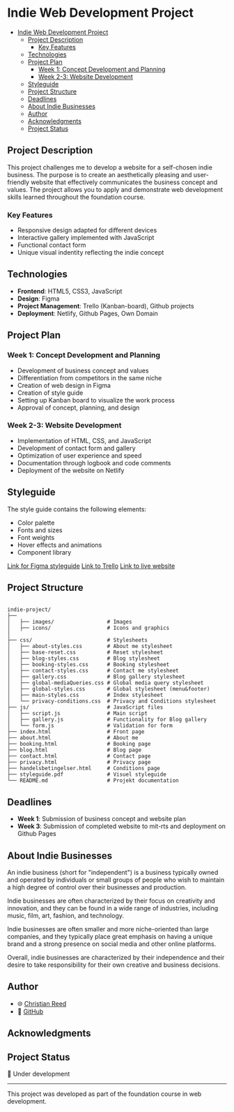 # Indie Web Development Project

- [Indie Web Development Project](#indie-web-development-project)
  - [Project Description](#project-description)
    - [Key Features](#key-features)
  - [Technologies](#technologies)
  - [Project Plan](#project-plan)
    - [Week 1: Concept Development and Planning](#week-1-concept-development-and-planning)
    - [Week 2-3: Website Development](#week-2-3-website-development)
  - [Styleguide](#styleguide)
  - [Project Structure](#project-structure)
  - [Deadlines](#deadlines)
  - [About Indie Businesses](#about-indie-businesses)
  - [Author](#author)
  - [Acknowledgments](#acknowledgments)
  - [Project Status](#project-status)

## Project Description

This project challenges me to develop a website for a self-chosen indie business. The purpose is to create an aesthetically pleasing and user-friendly website that effectively communicates the business concept and values. The project allows you to apply and demonstrate web development skills learned throughout the foundation course.

### Key Features

- Responsive design adapted for different devices
- Interactive gallery implemented with JavaScript
- Functional contact form
- Unique visual indentity reflecting the indie concept

## Technologies

- **Frontend**: HTML5, CSS3, JavaScript
- **Design**: Figma
- **Project Management**: Trello (Kanban-board), Github projects
- **Deployment**: Netlify, Github Pages, Own Domain

## Project Plan

### Week 1: Concept Development and Planning

- Development of business concept and values
- Differentiation from competitors in the same niche
- Creation of web design in Figma
- Creation of style guide
- Setting up Kanban board to visualize the work process
- Approval of concept, planning, and design

### Week 2-3: Website Development

- Implementation of HTML, CSS, and JavaScript
- Development of contact form and gallery
- Optimization of user experience and speed
- Documentation through logbook and code comments
- Deployment of the website on Netlify

## Styleguide

The style guide contains the following elements:

- Color palette
- Fonts and sizes
- Font weights
- Hover effects and animations
- Component library

[Link for Figma styleguide](/Indie-project-Page-Design.pdf)
[Link to Trello](https://trello.com/invite/b/682721fcfd0a28cd8adda784/ATTIcf9bbdc5c95eed10452fb0943339e210CB778C91/indie-project)
[Link to live website](https://reedorreed.github.io/janetreade.dk/)

## Project Structure

```text

indie-project/
├── 
│   ├── images/                 # Images
│   ├── icons/                  # Icons and graphics
│ 
├── css/                        # Stylesheets
│   ├── about-styles.css        # About me stylesheet
│   ├── base-reset.css          # Reset stylesheet
│   ├── blog-styles.css         # Blog stylesheet
│   ├── booking-styles.css      # Booking stylesheet
│   ├── contact-styles.css      # Contact me stylesheet
│   ├── gallery.css             # Blog gallery stylesheet
│   ├── global-mediaQueries.css # Global media query stylesheet
│   ├── global-styles.css       # Global stylesheet (menu&footer)
│   ├── main-styles.css         # Index stylesheet
│   └── privacy-conditions.css  # Privacy and Conditions stylesheet
├── js/                         # JavaScript files
│   ├── script.js               # Main script
│   ├── gallery.js              # Functionality for Blog gallery
│   └── form.js                 # Validation for form
├── index.html                  # Front page
├── about.html                  # About me
├── booking.html                # Booking page
├── blog.html                   # Blog page
├── contact.html                # Contact page
├── privacy.html                # Privacy page
├── handelsbetingelser.html     # Conditions page
├── styleguide.pdf              # Visuel styleguide
└── README.md                   # Projekt documentation
```

## Deadlines

- **Week 1**: Submission of business concept and website plan
- **Week 3**: Submission of completed website to mit-rts and deployment on Github Pages

## About Indie Businesses

An indie business (short for "independent") is a business typically owned and operated by individuals or small groups of people who wish to maintain a high degree of control over their businesses and production.

Indie businesses are often characterized by their focus on creativity and innovation, and they can be found in a wide range of industries, including music, film, art, fashion, and technology.

Indie businesses are often smaller and more niche-oriented than large companies, and they typically place great emphasis on having a unique brand and a strong presence on social media and other online platforms.

Overall, indie businesses are characterized by their independence and their desire to take responsibility for their own creative and business decisions.

## Author

- 🌐 [Christian Reed](https://christianreed.dk/)
- 👾 [GitHub](https://github.com/ReedorReed)

## Acknowledgments

## Project Status

🚧 Under development

---

This project was developed as part of the foundation course in web development.
